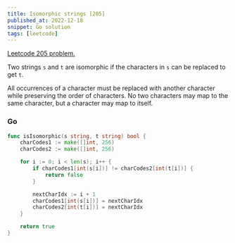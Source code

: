 ```yaml
---
title: Isomorphic strings [205]
published_at: 2022-12-18
snippet: Go solution
tags: [leetcode]
---
```


[Leetcode 205 problem.](https://leetcode.com/problems/isomorphic-trings/)

Two strings `s` and `t` are isomorphic if the characters in `s` can be replaced to get `t`.

All occurrences of a character must be replaced with another character while preserving the order of characters. No two characters may map to the same character, but a character may map to itself.

### Go

```go
func isIsomorphic(s string, t string) bool {
	charCodes1 := make([]int, 256)
	charCodes2 := make([]int, 256)

	for i := 0; i < len(s); i++ {
		if charCodes1[int(s[i])] != charCodes2[int(t[i])] {
			return false
		}

		nextCharIdx := i + 1
		charCodes1[int(s[i])] = nextCharIdx
		charCodes2[int(t[i])] = nextCharIdx
	}

	return true
}
```